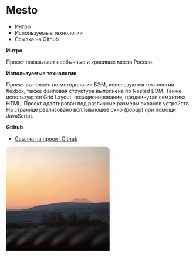 # Mesto

* Интро
* Используемые технологии
* Ссылка на Github

**Интро**

Проект показывает необычные и красивые места России.


**Используемые технологии**

Проект выполнен по методологии БЭМ, используются технологии flexbox, также файловая структура выполнена по Nested БЭМ. Также используются Grid Layout, позиционирование, продвинутая семантика HTML. Проект адаптирован под различные размеры экранов устройств. На странице реализовано всплывающее окно (popup) при помощи JavaScript.

**Github**

* [Ссылка на проект Github](https://github.com/DenisDimov/mesto)



![alt text](./image/elements/elbrus.png)
